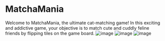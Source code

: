 # MatchaMania
Welcome to MatchaMania, the ultimate cat-matching game! In this exciting and addictive game, your objective is to match cute and cuddly feline friends by flipping tiles on the game board.
![image](https://github.com/KaleidSkylark/MatchaMania/assets/90696565/64b153ca-3364-4cc1-9285-3db3bf2513d4)
![image](https://github.com/KaleidSkylark/MatchaMania/assets/90696565/a1c1dcdd-e385-4a39-bbc4-175e7fbc3222)
![image](https://github.com/KaleidSkylark/MatchaMania/assets/90696565/a8f8335b-0439-489b-af6e-5f590cab9270)
